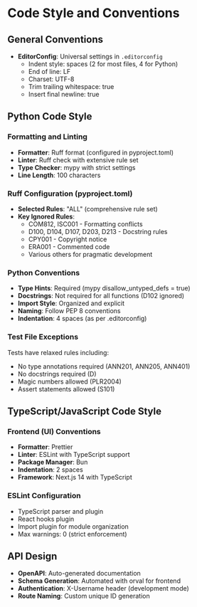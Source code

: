 # Code Style and Conventions

## General Conventions

- **EditorConfig**: Universal settings in `.editorconfig`
  - Indent style: spaces (2 for most files, 4 for Python)
  - End of line: LF
  - Charset: UTF-8
  - Trim trailing whitespace: true
  - Insert final newline: true

## Python Code Style

### Formatting and Linting

- **Formatter**: Ruff format (configured in pyproject.toml)
- **Linter**: Ruff check with extensive rule set
- **Type Checker**: mypy with strict settings
- **Line Length**: 100 characters

### Ruff Configuration (pyproject.toml)

- **Selected Rules**: "ALL" (comprehensive rule set)
- **Key Ignored Rules**:
  - COM812, ISC001 - Formatting conflicts
  - D100, D104, D107, D203, D213 - Docstring rules
  - CPY001 - Copyright notice
  - ERA001 - Commented code
  - Various others for pragmatic development

### Python Conventions

- **Type Hints**: Required (mypy disallow_untyped_defs = true)
- **Docstrings**: Not required for all functions (D102 ignored)
- **Import Style**: Organized and explicit
- **Naming**: Follow PEP 8 conventions
- **Indentation**: 4 spaces (as per .editorconfig)

### Test File Exceptions

Tests have relaxed rules including:

- No type annotations required (ANN201, ANN205, ANN401)
- No docstrings required (D)
- Magic numbers allowed (PLR2004)
- Assert statements allowed (S101)

## TypeScript/JavaScript Code Style

### Frontend (UI) Conventions

- **Formatter**: Prettier
- **Linter**: ESLint with TypeScript support
- **Package Manager**: Bun
- **Indentation**: 2 spaces
- **Framework**: Next.js 14 with TypeScript

### ESLint Configuration

- TypeScript parser and plugin
- React hooks plugin
- Import plugin for module organization
- Max warnings: 0 (strict enforcement)

## API Design

- **OpenAPI**: Auto-generated documentation
- **Schema Generation**: Automated with orval for frontend
- **Authentication**: X-Username header (development mode)
- **Route Naming**: Custom unique ID generation
